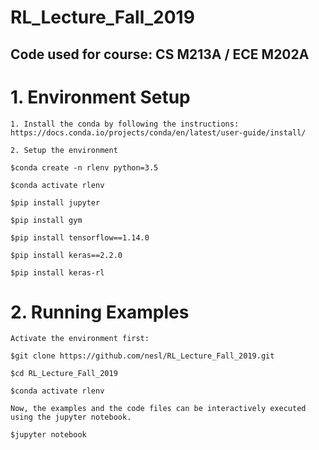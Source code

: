# RL_Lecture_Fall_2019
## Code used for course: CS M213A / ECE M202A

# 1. Environment Setup

```
1. Install the conda by following the instructions:
https://docs.conda.io/projects/conda/en/latest/user-guide/install/

2. Setup the environment

$conda create -n rlenv python=3.5 

$conda activate rlenv

$pip install jupyter

$pip install gym

$pip install tensorflow==1.14.0

$pip install keras==2.2.0

$pip install keras-rl

```


# 2. Running Examples
```
Activate the environment first:

$git clone https://github.com/nesl/RL_Lecture_Fall_2019.git

$cd RL_Lecture_Fall_2019

$conda activate rlenv

Now, the examples and the code files can be interactively executed using the jupyter notebook.

$jupyter notebook

```
